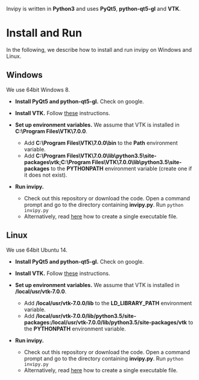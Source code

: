 Invipy is written in **Python3** and uses **PyQt5**,  **python-qt5-gl** and **VTK**.

# Install and Run

In the following, we describe how to install and run invipy on Windows and Linux.

## Windows

We use 64bit Windows 8.

* **Install PyQt5 and python-qt5-gl.** Check on google.

* **Install VTK.** Follow [these](doc/install_vtk_win.md) instructions.

* **Set up environment variables.** We assume that VTK is installed in **C:\Program Files\VTK\7.0.0**.
  * Add **C:\Program Files\VTK\7.0.0\bin** to the **Path** environment variable.
  * Add **C:\Program Files\VTK\7.0.0\lib\python3.5\site-packages\vtk;C:\Program Files\VTK\7.0.0\lib\python3.5\site-packages** to the **PYTHONPATH** environment variable (create one if it does not exist).

* **Run invipy.**
  * Check out this repository or download the code. Open a command prompt and go to the directory containing **invipy.py**. Run `python invipy.py`
  * Alternatively, read [here](doc/single_executable_file.md) how to create a single executable file.


## Linux

We use 64bit Ubuntu 14.

* **Install PyQt5 and python-qt5-gl.** Check on google.

* **Install VTK.** Follow [these](doc/install_vtk_linux.md) instructions.

* **Set up environment variables.** We assume that VTK is installed in **/local/usr/vtk-7.0.0**.
  * Add **/local/usr/vtk-7.0.0/lib** to the **LD_LIBRARY_PATH** environment variable.
  * Add **/local/usr/vtk-7.0.0/lib/python3.5/site-packages:/local/usr/vtk-7.0.0/lib/python3.5/site-packages/vtk** to the **PYTHONPATH** environment variable.

* **Run invipy.**
  * Check out this repository or download the code. Open a command prompt and go to the directory containing **invipy.py**. Run `python invipy.py`
  * Alternatively, read [here](doc/single_executable_file.md) how to create a single executable file.
